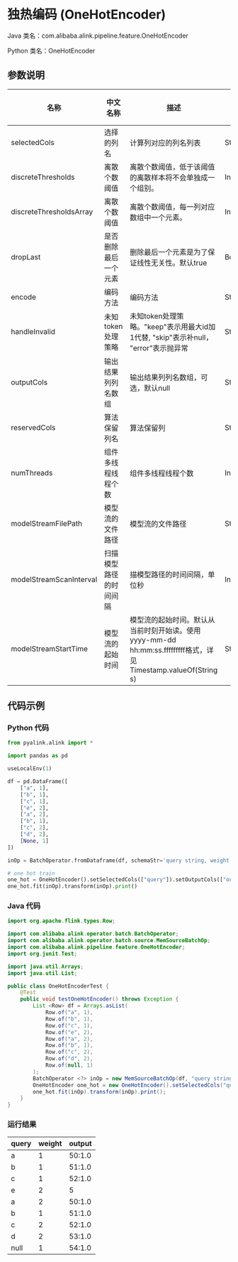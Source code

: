 # 独热编码 (OneHotEncoder)
Java 类名：com.alibaba.alink.pipeline.feature.OneHotEncoder

Python 类名：OneHotEncoder


## 参数说明

| 名称 | 中文名称 | 描述 | 类型 | 是否必须？ | 默认值 |
| --- | --- | --- | --- | --- | --- |
| selectedCols | 选择的列名 | 计算列对应的列名列表 | String[] | ✓ |  |
| discreteThresholds | 离散个数阈值 | 离散个数阈值，低于该阈值的离散样本将不会单独成一个组别。 | Integer |  | -2147483648 |
| discreteThresholdsArray | 离散个数阈值 | 离散个数阈值，每一列对应数组中一个元素。 | Integer[] |  | null |
| dropLast | 是否删除最后一个元素 | 删除最后一个元素是为了保证线性无关性。默认true | Boolean |  | true |
| encode | 编码方法 | 编码方法 | String |  | "ASSEMBLED_VECTOR" |
| handleInvalid | 未知token处理策略 | 未知token处理策略。"keep"表示用最大id加1代替, "skip"表示补null， "error"表示抛异常 | String |  | "KEEP" |
| outputCols | 输出结果列列名数组 | 输出结果列列名数组，可选，默认null | String[] |  | null |
| reservedCols | 算法保留列名 | 算法保留列 | String[] |  | null |
| numThreads | 组件多线程线程个数 | 组件多线程线程个数 | Integer |  | 1 |
| modelStreamFilePath | 模型流的文件路径 | 模型流的文件路径 | String |  | null |
| modelStreamScanInterval | 扫描模型路径的时间间隔 | 描模型路径的时间间隔，单位秒 | Integer |  | 10 |
| modelStreamStartTime | 模型流的起始时间 | 模型流的起始时间。默认从当前时刻开始读。使用yyyy-mm-dd hh:mm:ss.fffffffff格式，详见Timestamp.valueOf(String s) | String |  | null |


## 代码示例
### Python 代码
```python
from pyalink.alink import *

import pandas as pd

useLocalEnv(1)

df = pd.DataFrame([
    ["a", 1],
    ["b", 1],
    ["c", 1],
    ["e", 2],
    ["a", 2],
    ["b", 1],
    ["c", 2],
    ["d", 2],
    [None, 1]
])

inOp = BatchOperator.fromDataframe(df, schemaStr='query string, weight long')

# one hot train
one_hot = OneHotEncoder().setSelectedCols(["query"]).setOutputCols(["output"])
one_hot.fit(inOp).transform(inOp).print()
```
### Java 代码
```java
import org.apache.flink.types.Row;

import com.alibaba.alink.operator.batch.BatchOperator;
import com.alibaba.alink.operator.batch.source.MemSourceBatchOp;
import com.alibaba.alink.pipeline.feature.OneHotEncoder;
import org.junit.Test;

import java.util.Arrays;
import java.util.List;

public class OneHotEncoderTest {
	@Test
	public void testOneHotEncoder() throws Exception {
		List <Row> df = Arrays.asList(
			Row.of("a", 1),
			Row.of("b", 1),
			Row.of("c", 1),
			Row.of("e", 2),
			Row.of("a", 2),
			Row.of("b", 1),
			Row.of("c", 2),
			Row.of("d", 2),
			Row.of(null, 1)
		);
		BatchOperator <?> inOp = new MemSourceBatchOp(df, "query string, weight int");
		OneHotEncoder one_hot = new OneHotEncoder().setSelectedCols("query").setOutputCols("output");
		one_hot.fit(inOp).transform(inOp).print();
	}
}
```

### 运行结果
query|weight|output
-----|------|------
a|1|$5$0:1.0
b|1|$5$1:1.0
c|1|$5$2:1.0
e|2|$5$
a|2|$5$0:1.0
b|1|$5$1:1.0
c|2|$5$2:1.0
d|2|$5$3:1.0
null|1|$5$4:1.0



